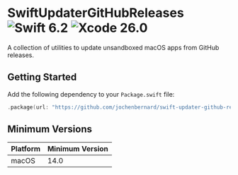 # SwiftUpdaterGitHubReleases ![Swift 6.2](https://img.shields.io/badge/Swift-6.2-f05138?style=flat) ![Xcode 26.0](https://img.shields.io/badge/Xcode-26.0-0071e3?style=flat)

A collection of utilities to update unsandboxed macOS apps from GitHub releases.

## Getting Started

Add the following dependency to your `Package.swift` file:

```Swift
.package(url: "https://github.com/jochenbernard/swift-updater-github-releases", from: "0.1.0")
```

## Minimum Versions

| Platform | Minimum Version |
| -------- | --------------- |
| macOS    | 14.0            |
